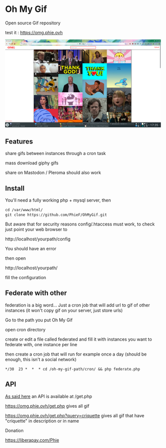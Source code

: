 
# Oh My Gif

Open source Gif repository

test it : https://omg.phie.ovh

![screenshot](screenshot.png)

## Features

share gifs between instances through a cron task

mass download giphy gifs

share on Mastodon / Pleroma should also work

## Install


You'll need a fully working php + mysql server, then

```
cd /var/www/html/
git clone https://github.com/PhieF/OhMyGif.git

```

But aware that for security reasons config/.htaccess must work, to check just point your web browser to

http://localhost/yourpath/config

You should have an error

then open 

http://localhost/yourpath/

fill the configuration


## Federate with other

federation is a big word... Just a cron job that will add url to gif of other instances (it won't copy gif on your server, just store urls)

Go to the path you put Oh My Gif

open cron directory

create or edit a file called federated  and fill it with instances you want to federate with, one instance per line

then create a cron job that will run for example once a day (should be enough, this isn't a social network)

```
*/30  23 *  *  * cd /oh-my-gif-path/cron/ && php federate.php
```

## API

[As said here](https://github.com/PhieF/OhMyGif/issues/1#issuecomment-419269820) an API is available at /get.php

<https://omg.phie.ovh/get.php> gives all gif

<https://omg.phie.ovh/get.php?query=criquette> gives all gif that have "criquette" in description or in name



Donation

https://liberapay.com/Phie
